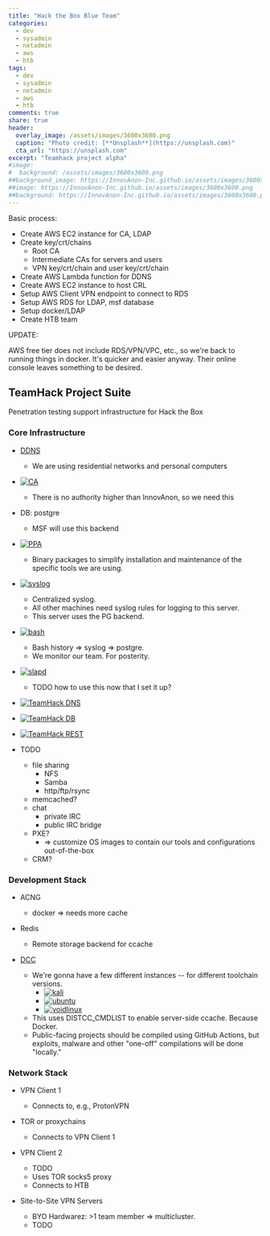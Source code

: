 ```yaml
---
title: "Hack the Box Blue Team"
categories:
  - dev
  - sysadmin
  - netadmin
  - aws
  - htb
tags:
  - dev
  - sysadmin
  - netadmin
  - aws
  - htb
comments: true
share: true
header:
  overlay_image: /assets/images/3600x3600.png
  caption: "Photo credit: [**Unsplash**](https://unsplash.com)"
  cta_url: "https://unsplash.com"
excerpt: "Teamhack project alpha"
#image:
#  background: /assets/images/3600x3600.png
##background_image: https://InnovAnon-Inc.github.io/assets/images/3600x3600.png
##image: https://InnovAnon-Inc.github.io/assets/images/3600x3600.png
##background: https://InnovAnon-Inc.github.io/assets/images/3600x3600.png
---
```


Basic process:
- Create AWS EC2 instance for CA, LDAP
- Create key/crt/chains
  - Root CA
  - Intermediate CAs for servers and users
  - VPN key/crt/chain and user key/crt/chain
- Create AWS Lambda function for DDNS
- Create AWS EC2 instance to host CRL
- Setup AWS Client VPN endpoint to connect to RDS
- Setup AWS RDS for LDAP, msf database
- Setup docker/LDAP 
- Create HTB team

UPDATE:

AWS free tier does not include RDS/VPN/VPC, etc.,
so we're back to running things in docker.
It's quicker and easier anyway.
Their online console leaves something to be desired.

## TeamHack Project Suite
Penetration testing support infrastructure
for Hack the Box

### Core Infrastructure

- [DDNS](https://InnovAnon-Inc.chickenkiller.com)
  - We are using residential networks and personal computers

- [![CA](https://github.com/InnovAnon-Inc/CAREST/actions/workflows/pkgrel.yml/badge.svg)](https://github.com/InnovAnon-Inc/CAREST)
  - There is no authority higher than InnovAnon, so we need this

- DB: postgre
  - MSF will use this backend

- [![PPA](https://github.com/InnovAnon-Inc/ppa/actions/workflows/repo.yml/badge.svg)](https://github.com/InnovAnon-Inc/ppa)
  - Binary packages to simplify installation and maintenance of the
    specific tools we are using.

- [![syslog](https://github.com/InnovAnon-Inc/pgrsyslog/actions/workflows/pkgrel.yml/badge.svg)](https://github.com/InnovAnon-Inc/pgrsyslog)
  - Centralized syslog.
  - All other machines need syslog rules for logging to this server.
  - This server uses the PG backend.

- [![bash](https://github.com/InnovAnon-Inc/bash-syslog/actions/workflows/pkgrel.yml/badge.svg)](https://github.com/InnovAnon-Inc/bash-syslog)
  - Bash history => syslog => postgre.
  - We monitor our team. For posterity.

- [![slapd](https://github.com/InnovAnon-Inc/pgldap/actions/workflows/pkgrel.yml/badge.svg)](https://github.com/InnovAnon-Inc/pgldap)
  - TODO how to use this now that I set it up?

- [![TeamHack DNS](https://github.com/InnovAnon-Inc/teamhack_dns/actions/workflows/pkgrel.yml/badge.svg)](https://github.com/InnovAnon-Inc/teamhack_dns)
- [![TeamHack DB](https://github.com/InnovAnon-Inc/teamhack_db/actions/workflows/pkgrel.yml/badge.svg)](https://github.com/InnovAnon-Inc/teamhack_db)
- [![TeamHack REST](https://github.com/InnovAnon-Inc/teamhack_rest/actions/workflows/pkgrel.yml/badge.svg)](https://github.com/InnovAnon-Inc/teamhack_rest)

- TODO
  - file sharing
    - NFS
    - Samba
    - http/ftp/rsync
  - memcached?
  - chat
    - private IRC
    - public IRC bridge
  - PXE?
    - => customize OS images to contain our tools and configurations out-of-the-box
  - CRM?

### Development Stack

- ACNG
  - docker => needs more cache

- Redis
  - Remote storage backend for ccache

- [DCC](https://github.com/InnovAnon-Inc/dcc)
  - We're gonna have a few different instances -- for different toolchain versions.
    - [![kali](https://github.com/InnovAnon-Inc/dcc/actions/workflows/pkgrel.yml/badge.svg)](https://github.com/InnovAnon-Inc/dcc?branch=kali)
    - [![ubuntu](https://github.com/InnovAnon-Inc/dcc/actions/workflows/pkgrel.yml/badge.svg)](https://github.com/InnovAnon-Inc/dcc?branch=ubuntu)
    - [![voidlinux](https://github.com/InnovAnon-Inc/dcc/actions/workflows/pkgrel.yml/badge.svg)](https://github.com/InnovAnon-Inc/dcc?branch=voidlinux)
  - This uses DISTCC_CMDLIST to enable server-side ccache. Because Docker.
  - Public-facing projects should be compiled using GitHub Actions,
    but exploits, malware and other "one-off" compilations will be done "locally."

### Network Stack

- VPN Client 1
  - Connects to, e.g., ProtonVPN

- TOR or proxychains
  - Connects to VPN Client 1

- VPN Client 2
  - TODO
  - Uses TOR socks5 proxy
  - Connects to HTB

- Site-to-Site VPN Servers
  - BYO Hardwarez: >1 team member => multicluster.
  - TODO

